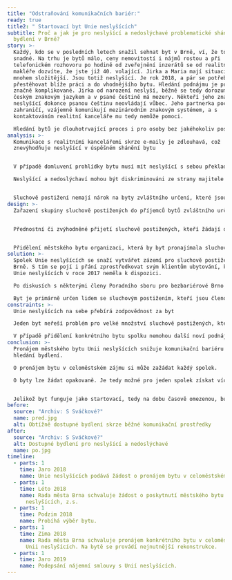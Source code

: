 ```yaml
---
title: "Odstraňování komunikačních bariér:"
ready: true
title2: " Startovací byt Unie neslyšících"
subtitle: Proč a jak je pro neslyšící a nedoslýchavé problematické shánění
  bydlení v Brně?
story: >-
  Každý, kdo se v posledních letech snažil sehnat byt v Brně, ví, že to není
  snadné. Na trhu je bytů málo, ceny nemovitostí i nájmů rostou a při
  telefonickém rozhovoru po hodině od zveřejnění inzerátů se od realitního
  makléře dozvíte, že jste již 40. volající. Jirka a Maria mají situaci ale
  mnohem složitější. Jsou totiž neslyšící. Je rok 2018, a pár se potřebuje
  přestěhovat blíže práci a do vhodnějšího bytu. Hledání podnájmu je pro ně ale
  značně komplikované. Jirka od narození neslyší, běžně se tedy dorozumívá
  českým znakovým jazykem a v psané češtině má mezery. Někteří jeho známí
  neslyšící dokonce psanou češtinu neovládají vůbec. Jeho partnerka pochází ze
  zahraničí, vzájemně komunikují mezinárodním znakovým systémem, a s
  kontaktováním realitní kanceláře mu tedy nemůže pomoci. 

  Hledání bytů je dlouhotrvající proces i pro osoby bez jakéhokoliv postižení, ale pro neslyšící je to opravdová zátěž. Komunikace s realitními kancelářemi, která je odkázaná na psaní e-mailů, často ústí v obsazení bytu těmi, kteří si domluvili prohlídku dříve skrze telefonický hovor. Jirka telefonicky s realitní kanceláří pochopitelně komunikovat nemůže a než pošle kostrbatý e-mail, předběhnou jej řady volajících. I když se mu složitě podaří domluvit prohlídku bytu, je složité se s makléřem domluvit. Ke každé prohlídce si musí zvát na pomoc tlumočníka, což je finančně náročné. Také jej mrzí, když makléř mluví pouze s tlumočníkem a Jirku ignoruje, jakoby tam nebyl. Hledání bytů tak zůstává pro komunitu neslyšících značně frustrující.
analysis: >-
  Komunikace s realitními kancelářemi skrze e-maily je zdlouhavá, což
  znevýhodňuje neslyšící v úspěšném shánění bytu 


  V případě domluvení prohlídky bytu musí mít neslyšící s sebou překladatele

  Neslyšící a nedoslýchaví mohou být diskriminováni ze strany majitele bytu, který může jejich handicap vnímat jako komplikaci 


  Sluchově postižení nemají nárok na byty zvláštního určení, které jsou určené pro pohybově a zrakově postižené.
design: >-
  Zařazení skupiny sluchově postižených do příjemců bytů zvláštního určení.


  Přednostní či zvýhodněné přijetí sluchově postižených, kteří žádají o běžný městský byt.


  Přidělení městského bytu organizaci, která by byt pronajímala sluchově postiženým.
solution: >-
  Spolek Unie neslyšících se snaží vytvářet zázemí pro sluchově postižené v
  Brně. S tím se pojí i přání zprostředkovat svým klientům ubytování, které ale
  Unie neslyšících v roce 2017 neměla k dispozici.

  Po diskusích s některými členy Poradního sboru pro bezbariérové Brno se Unie neslyšících rozhodla požádat Radu města Brna o pronájem bytu v celoměstském zájmu, který by byl primárně určen jako startovací byt pro sluchově postižené klienty Unie neslyšících. V srpnu 2018 Rada města tuto žádost schválila. Následně byl vybrán konkrétní byt o velikosti 2+kk v městské části Brno-střed, jehož pronájem byl spolku schválen v lednu r. 2019. V březnu 2019 byla podepsána nájemní smlouva s Unií neslyšících. Poté se na byt nastěhovali první klienti spolku, mladý neslyšící pár. 

  Byt je primárně určen lidem se sluchovým postižením, kteří jsou členové či zaměstnanci Unie neslyšících a kteří splní i další podmínky stanovené spolkem. Jelikož je byt zamýšlen jako startovací, měl by být poskytnut nájemcům po dobu dvou let a následně předán dalším nájemcům.
constraints: >-
  Unie neslyšících na sebe přebírá zodpovědnost za byt 

  Jeden byt neřeší problém pro velké množství sluchově postižených, kteří jsou znevýhodněni na trhu s nemovitostmi z výše popsaných důvodů. 

  V případě přidělení konkrétního bytu spolku nemohou další noví podnájemci nijak ovlivňovat polohu bytu v rámci města a jiné charakteristiky bytu.
conclusion: >-
  Pronájem městského bytu Unii neslyšících snižuje komunikační bariéru při
  hledání bydlení.

  O pronájem bytu v celoměstském zájmu si může zažádat každý spolek.

  O byty lze žádat opakovaně. Je tedy možné pro jeden spolek získat více bytů pro své klienty. 


  Jelikož byt funguje jako startovací, tedy na dobu časově omezenou, budou se jeho nájemci nadále potýkat s procesem hledání bydlení. Toto řešení umožní alespoň proces hledání dlouhodobého bydlení oddálit a poskytne dotyčným dostatek času pro nalezení vhodného ubytování.
before:
  source: "Archiv: S Sváčkové?"
  name: pred.jpg
  alt: Obtížně dostupné bydlení skrze běžné komunikační prostředky
after:
  source: "Archiv: S Sváčkové?"
  alt: Dostupné bydlení pro neslyšící a nedoslýchavé
  name: po.jpg
timeline:
  - parts: 1
    time: Jaro 2018
    name: Unie neslyšících podává žádost o pronájem bytu v celoměstském zájmu
  - parts: 1
    time: Léto 2018
    name: Rada města Brna schvaluje žádost o poskytnutí městského bytu Unii
      neslyšících, z.s.
  - parts: 1
    time: Podzim 2018
    name: Probíhá výběr bytu.
  - parts: 1
    time: Zima 2018
    name: Rada města Brna schvaluje pronájem konkrétního bytu v celoměstském zájmu
      Unii neslyšících. Na bytě se provádí nejnutnější rekonstrukce.
  - parts: 1
    time: Jaro 2019
    name: Podepsání nájemní smlouvy s Unií neslyšících.
---
```

